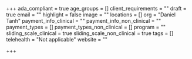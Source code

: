 +++
ada_compliant = true
age_groups = []
client_requirements = ""
draft = true
email = ""
highlight = false
image = ""
locations = []
org = "Daniel Tanh"
payment_info_clinical = ""
payment_info_non_clinical = ""
payment_types = []
payment_types_non_clinical = []
program = ""
sliding_scale_clinical = true
sliding_scale_non_clinical = true
tags = []
telehealth = "Not applicable"
website = ""

+++
